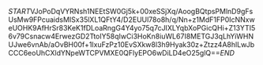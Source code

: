 $START$VJoPoDqVYRNsh1NEEtSW0Gj5k+00xeSSjXq/AoogBQtpsPMlnD9gFsUsMw9FPcuaidsMISx35lXL1QFtY4/D2EUUl78o8h/q/Nn+z1MdF1FP0IcNNxweUOHK9AfHrSr83KeK1fDLoaRngG4Y4yo75q7cJIXLYqbXoPGicQHi+Z13YTI56v79Csnacw4ErwezGD2TtoIY58qIwCi3HoKn8iuWL67I8METGJ3qLhYiWHNUJwe6vnAb/aOvBH00f+1IxuFzPz10EvSXkw8l3h9Hyak30z+Ztzz4A8hlLwJbCCC6eoUhCXldYNpeWTCPVMXE0QFlyEPO6wDiLD4eO25glQ==$END$